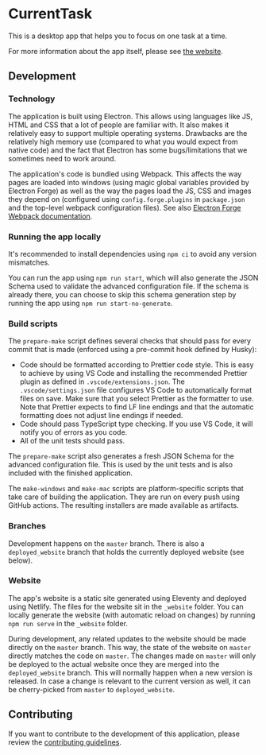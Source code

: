 # CurrentTask

This is a desktop app that helps you to focus on one task at a time.

For more information about the app itself, please see [the website](https://current-task.mistermicheels.com/).

## Development

### Technology

The application is built using Electron. This allows using languages like JS, HTML and CSS that a lot of people are familiar with. It also makes it relatively easy to support multiple operating systems. Drawbacks are the relatively high memory use (compared to what you would expect from native code) and the fact that Electron has some bugs/limitations that we sometimes need to work around.

The application's code is bundled using Webpack. This affects the way pages are loaded into windows (using magic global variables provided by Electron Forge) as well as the way the pages load the JS, CSS and images they depend on (configured using `config.forge.plugins` in `package.json` and the top-level webpack configuration files). See also [Electron Forge Webpack documentation](https://www.electronforge.io/config/plugins/webpack).

### Running the app locally

It's recommended to install dependencies using `npm ci` to avoid any version mismatches.

You can run the app using `npm run start`, which will also generate the JSON Schema used to validate the advanced configuration file. If the schema is already there, you can choose to skip this schema generation step by running the app using `npm run start-no-generate`.

### Build scripts

The `prepare-make` script defines several checks that should pass for every commit that is made (enforced using a pre-commit hook defined by Husky):

-   Code should be formatted according to Prettier code style. This is easy to achieve by using VS Code and installing the recommended Prettier plugin as defined in `.vscode/extensions.json`. The `.vscode/settings.json` file configures VS Code to automatically format files on save. Make sure that you select Prettier as the formatter to use. Note that Prettier expects to find LF line endings and that the automatic formatting does not adjust line endings if needed.
-   Code should pass TypeScript type checking. If you use VS Code, it will notify you of errors as you code.
-   All of the unit tests should pass.

The `prepare-make` script also generates a fresh JSON Schema for the advanced configuration file. This is used by the unit tests and is also included with the finished application.

The `make-windows` and `make-mac` scripts are platform-specific scripts that take care of building the application. They are run on every push using GitHub actions. The resulting installers are made available as artifacts.

### Branches

Development happens on the `master` branch. There is also a `deployed_website` branch that holds the currently deployed website (see below).

### Website

The app's website is a static site generated using Eleventy and deployed using Netlify. The files for the website sit in the `_website` folder. You can locally generate the website (with automatic reload on changes) by running `npm run serve` in the `_website` folder.

During development, any related updates to the website should be made directly on the `master` branch. This way, the state of the website on `master` directly matches the code on `master`. The changes made on `master` will only be deployed to the actual website once they are merged into the `deployed_website` branch. This will normally happen when a new version is released. In case a change is relevant to the current version as well, it can be cherry-picked from `master` to `deployed_website`.

## Contributing

If you want to contribute to the development of this application, please review the [contributing guidelines](./CONTRIBUTING.md).
